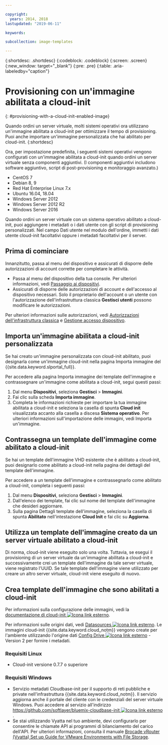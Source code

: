 ```yaml
---

copyright:
  years: 2014, 2018
lastupdated: "2019-06-11"

keywords:

subcollection: image-templates

---
```


{:shortdesc: .shortdesc}
{:codeblock: .codeblock}
{:screen: .screen}
{:new_window: target="_blank"}
{:pre: .pre}
{:table: .aria-labeledby="caption"}


# Provisioning con un'immagine abilitata a cloud-init
{: #provisioning-with-a-cloud-init-enabled-image}

Quando ordini un server virtuale, molti sistemi operativi ora utilizzano un'immagine abilitata a cloud-init per ottimizzare il tempo di provisioning. Puoi anche importare
un'immagine personalizzata che hai abilitato per cloud-init.
{:shortdesc}

Ora, per impostazione predefinita, i seguenti sistemi operativi vengono configurati con un'immagine abilitata a cloud-init quando ordini un server virtuale senza componenti aggiuntivi. (I componenti aggiuntivi includono software aggiuntivo, script di post-provisioning e monitoraggio avanzato.)
* CentOS 7
* Debian 8, 9
* Red Hat Enterprise Linux 7.x
* Ubuntu 16.04, 18.04
* Windows Server 2012
* Windows Server 2012 R2
* Windows Server 2016

Quando ordini un server virtuale con un sistema operativo abilitato a cloud-init, puoi aggiungere i metadati o i dati utente con gli script di provisioning personalizzati. Nel campo Dati utente nel modulo dell'ordine, immetti i dati utente cloud-init facoltativi oppure i metadati facoltativi per il server.

## Prima di cominciare
Innanzitutto, passa al menu del dispositivo e assicurati di disporre delle autorizzazioni di account corrette per completare le attività.

* Passa al menu del dispositivo della tua console. Per ulteriori informazioni, vedi [Passaggio ai dispositivi](/docs/infrastructure/image-templates?topic=virtual-servers-navigating-devices).
* Assicurati di disporre delle autorizzazioni di account e dell'accesso al dispositivo necessari. Solo il proprietario dell'account o un utente con l'autorizzazione dell'infrastruttura classica **Gestisci utenti** possono modificare le autorizzazioni.

Per ulteriori informazioni sulle autorizzazioni, vedi [Autorizzazioni dell'infrastruttura classica](/docs/iam?topic=iam-infrapermission#infrapermission) e [Gestione accesso dispositivo](/docs/vsi?topic=virtual-servers-managing-device-access).

## Importa un'immagine abilitata a cloud-init personalizzata

Se hai creato un'immagine personalizzata con cloud-init abilitato, puoi designarla come un'immagine cloud-init nella pagina Importa immagine
del {{site.data.keyword.slportal_full}}.

Per accedere alla pagina Importa immagine dei template dell'immagine e contrassegnare un'immagine come abilitata a cloud-init, segui questi passi:
1. Dal menu **Dispositivi**, seleziona **Gestisci** > **Immagini**.
2. Fai clic sulla scheda **Importa immagine**.
3. Completa le informazioni richieste per importare la tua immagine abilitata a cloud-init e seleziona la casella di spunta **Cloud init**
visualizzata accanto alla casella a discesa **Sistema operativo**. Per ulteriori informazioni sull'importazione delle immagini, vedi Importa un'immagine.

## Contrassegna un template dell'immagine come abilitato a cloud-init

Se hai un template dell'immagine VHD esistente che è abilitato a cloud-init, puoi designarlo come abilitato a cloud-init nella pagina dei
dettagli del template dell'immagine.

Per accedere a un template dell'immagine e contrassegnarlo come abilitato a cloud-init, completa i seguenti passi:
1. Dal menu **Dispositivi**, seleziona **Gestisci** > **Immagini**.
2. Dall'elenco dei template, fai clic sul nome del template dell'immagine che desideri aggiornare.
3. Sulla pagina Dettagli template dell'immagine, seleziona la casella di spunta **Abilitato** nell'intestazione **Cloud Init** e fai clic su **Aggiorna**.

## Utilizza un template dell'immagine creato da un server virtuale abilitato a cloud-init

Di norma, cloud-init viene eseguito solo una volta. Tuttavia, se esegui il provisioning di un server virtuale da un'immagine abilitata a cloud-init e successivamente crei
un template dell'immagine da tale server virtuale, viene registrato l'UUID. Se tale template dell'immagine viene utilizzato per creare un altro
server virtuale, cloud-init viene eseguito di nuovo.

## Crea template dell'immagine che sono abilitati a cloud-init

Per informazioni sulla configurazione delle immagini, vedi la
[documentazione di cloud-init ![Icona link esterno](../../icons/launch-glyph.svg "Icona link esterno")](https://cloudinit.readthedocs.io/en/latest/).

Per informazioni sulle origini dati, vedi [Datasources ![Icona link esterno](../../icons/launch-glyph.svg "Icona link esterno")](http://cloudinit.readthedocs.io/en/latest/topics/datasources.html). Le immagini cloud-init {{site.data.keyword.cloud_notm}} vengono create per
l'ambiente utilizzando l'origine dati [Config Drive ![Icona link esterno](../../icons/launch-glyph.svg "Icona link esterno")](http://cloudinit.readthedocs.io/en/latest/topics/datasources/configdrive.html) - Version 2 per fornire i metadati.

### Requisiti Linux
* Cloud-init versione 0.7.7 o superiore

### Requisiti Windows
* Servizio metadati Cloudbase-init per il supporto di reti pubbliche e private nell'infrastruttura {{site.data.keyword.cloud_notm}}. Il servizio aggiorna anche il portale del cliente con le credenziali del server virtuale Windows. Puoi accedere al servizio all'indirizzo
[https://github.com/softlayer/bluemix-cloudbase-init ![Icona link esterno](../../icons/launch-glyph.svg "Icona link esterno")](https://github.com/softlayer/bluemix-cloudbase-init).
* Se stai utilizzando Vyatta nel tuo ambiente, devi configurarlo per consentire le chiamate API ai programmi di bilanciamento del carico dell'API. Per ulteriori informazioni, consulta il manuale [Brocade vRouter (Vyatta) Set up Guide for VMware Environments with File Storage](/docs/infrastructure/virtual-router-appliance?topic=hardware-firewall-dedicated-ibm-cloud-ip-ranges#load-balancer-ips).
